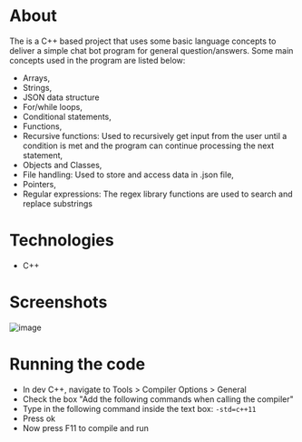 # About
The is a C++ based project that uses some basic language concepts to deliver a simple chat bot program for general question/answers.
Some main concepts used in the program are listed below:
- Arrays,
- Strings,
- JSON data structure
- For/while loops,
- Conditional statements,
- Functions,
- Recursive functions: Used to recursively get input from the user until a condition is met and the program can continue processing the next statement,
- Objects and Classes,
- File handling: Used to store and access data in .json file,
- Pointers,
- Regular expressions: The regex library functions are used to search and replace substrings

# Technologies
- C++

# Screenshots
![image](https://github.com/shaheer1642/simple_chatbot_cplusplus/assets/90972275/d9a87603-60e3-4132-a8e1-4461cb07bd6c)

# Running the code
- In dev C++, navigate to Tools > Compiler Options > General
-  Check the box "Add the following commands when calling the compiler"
- Type in the following command inside the text box: `-std=c++11`
- Press ok
- Now press F11 to compile and run
